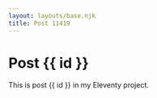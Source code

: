 ```yaml
---
layout: layouts/base.njk
title: Post 11419
---
```


# Post {{ id }}

This is post {{ id }} in my Eleventy project.
